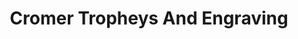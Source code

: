 ---
title: "Cromer Tropheys And Engraving"
url: /cromer/cromer-tropheys-and-engraving/
shop: Pokal
---